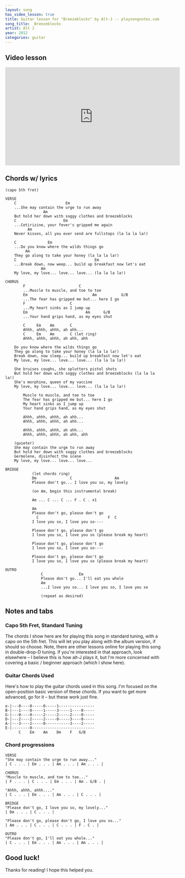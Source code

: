 ```yaml
---
layout: song
has_video_lesson: true
title: Guitar lesson for "Breezeblocks" by Alt-J -- playsongnotes.com
song_title:  Breezeblocks
artist: Alt J
year: 2012
categories: guitar
---
```


## Video lesson

<iframe width="560" height="315" src="https://www.youtube.com/embed/jDt2zAf4XMU?showinfo=0" frameborder="0" allowfullscreen></iframe>

## Chords w/ lyrics

    (capo 5th fret)

    VERSE
        C                      Em
        ...She may contain the urge to run away
                     Am
        But hold her down with soggy clothes and breezeblocks
        C                     Em
        ...Cetirizine, your fever's gripped me again
              Am
        Never kisses, all you ever send are fullstops (la la la la!)

        C              Em
        ...Do you know where the wilds things go
             Am
        They go along to take your honey (la la la la!)
        C                                   Em
        ...Break down, now weep... build up breakfast now let's eat
                    Am
        My love, my love... love... love... (la la la la!)

    CHORUS
            F                        C
            ...Muscle to muscle, and toe to toe
            Em                             Am           G/B
            ...The fear has gripped me but... here I go
            F                    C
            ...My heart sinks as I jump up
            Em                          Am      G/B
            ...Your hand grips hand, as my eyes shut

            C     Em    Am       C  
            Ahhh, ahhh, ahhh, ah ahh...
            C     Em    Am       C (let ring)
            Ahhh, ahhh, ahhh, ah ahh, ahh

        Do you know where the wilds things go
        They go along to take your honey (la la la la!)
        Break down, now sleep... build up breakfast now let's eat
        My love, my love... love... love... (la la la la!)

        She bruises coughs, she splutters pistol shots
        But hold her down with soggy clothes and breezeblocks (la la la la!)
        She's morphine, queen of my vaccine
        My love, my love... love... love... (la la la la!)

            Muscle to muscle, and toe to toe
            The fear has gripped me but... here I go
            My heart sinks as I jump up
            Your hand grips hand, as my eyes shut

            Ahhh, ahhh, ahhh, ah ahh...
            Ahhh, ahhh, ahhh, ah ahh...

            Ahhh, ahhh, ahhh, ah ahh...
            Ahhh, ahhh, ahhh, ah ahh, ahh

        (quieter)
        She may contain the urge to run away
        But hold her down with soggy clothes and breezeblocks
        Germolene, disinfect the scene
        My love, my love... love... love...

    BRIDGE
                (let chords ring)
                Dm               C                   Am
                Please don't go... I love you so, my lovely

                (on Am, begin this instrumental break)

                Am ... C ... C ... F . C . x1

                Am
                Please don't go, please don't go
                  C                               F  C
                I love you so, I love you so----

                Please don't go, please don't go
                I love you so, I love you so (please break my heart)

                Please don't go, please don't go
                I love you so, I love you so----

                Please don't go, please don't go
                I love you so, I love you so (please break my heart)

    OUTRO
                    C                Em
                    Please don't go... I'll eat you whole
                    Am
                    ...I love you so... I love you so, I love you so

                    (repeat as desired)

## Notes and tabs

### Capo 5th Fret, Standard Tuning
The chords I show here are for playing this song in standard tuning, with a capo on the 5th fret. This will let you play along with the album version, if should so choose. Note, there are other lessons online for playing this song in double-drop-D tuning. If you're interested in that approach, look elsewhere – I believe this is how alt-J plays it, but I'm more concerned with covering a basic / beginner approach (which I show here).

### Guitar Chords Used
Here's how to play the guitar chords used in this song. I'm focused on the open-position basic version of these chords. If you want to get more advanced, go for it – but these work just fine.

    e-|---0----0-----0-----1----------------
    B-|---1----0-----1-----3-----1----0-----
    G-|---0----0-----2-----2-----2----0-----
    D-|---2----2-----2-----0-----3----0-----
    A-|---3----2-----0-----------3----2-----
    E-|--------0----------------------------
          C    Em    Am    Dm    F   G/B

### Chord progressions

    VERSE
    "She may contain the urge to run away..."
    | C . . . | Em . . . | Am . . . | Am . . . |

    CHORUS
    "Muscle to muscle, and toe to toe..."
    | F . . . | C . . . | Em . . . | Am . G/B . |

    "Ahhh, ahhh, ahhh...."
    | C . . . | Em . . . | Am . . . | C . . . |

    BRIDGE
    "Please don't go, I love you so, my lovely..."
    | Dm . . . | C . . . |

    "Please don't go, please don't go, I love you so..."
    | Am . . . | C . . . | C . . . | F . C . |

    OUTRO
    "Please don't go, I'll eat you whole..."
    | C . . . | Em . . . | Am . . . | Am . . . |

## Good luck!

Thanks for reading! I hope this helped you.
